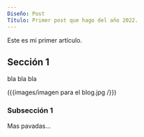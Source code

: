 ```yaml
---
Diseño: Post
Título: Primer post que hago del año 2022.
---
```


Este es mi primer artículo.

## Sección 1

bla bla bla

({{images/imagen para el blog.jpg /}})



### Subsección 1

Mas pavadas...

